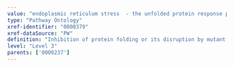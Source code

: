 ```yaml
---
value: "endoplasmic reticulum stress  - the unfolded protein response pathway"
type: "Pathway Ontology"
xref-identifier: "0000379"
xref-dataSource: "PW"
definition: "Inhibition of protein folding or its disruption by mutant proteins in the endoplasmic reticulum triggers a signal transduction response known as the unfolded protein response (UPR). UPR increases the biosynthetic capacity while decreasing the biosynthetic burden of the secretory pathway through up- and downregulation of gene expression."
level: "Level 3"
parents: ['0000237']
---
```

